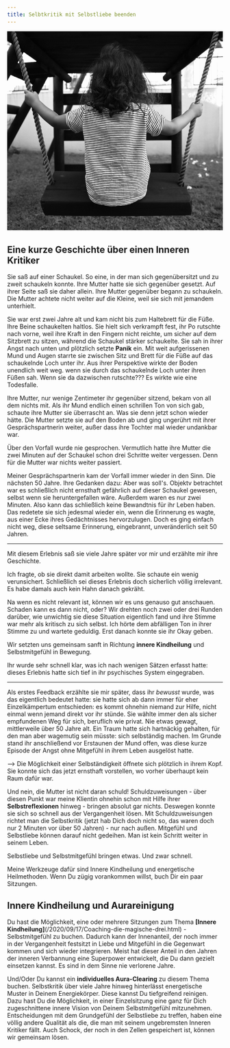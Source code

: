 ```yaml
---
title: Selbtkritik mit Selbstliebe beenden
---
```


![Schaukel](/assets/2023-10-16-Schaukel.jpg)

## Eine kurze Geschichte über einen Inneren Kritiker
Sie saß auf einer Schaukel. So eine, in der man sich gegenübersitzt und zu zweit schaukeln konnte. Ihre Mutter hatte sie sich gegenüber gesetzt. Auf ihrer Seite saß sie daher allein. Ihre Mutter gegenüber begann zu schaukeln. Die Mutter achtete nicht weiter auf die Kleine, weil sie sich mit jemandem unterhielt.

Sie war erst zwei Jahre alt und kam nicht bis zum Haltebrett für die Füße. Ihre Beine schaukelten haltlos. Sie hielt sich verkrampft fest, ihr Po rutschte nach vorne, weil ihre Kraft in den Fingern nicht reichte, um sicher auf dem Sitzbrett zu sitzen, während die Schaukel stärker schaukelte. Sie sah in ihrer Angst nach unten und plötzlich setzte **Panik** ein. Mit weit aufgerissenen Mund und Augen starrte sie zwischen Sitz und Brett für die Füße auf das schaukelnde Loch unter ihr. Aus ihrer Perspektive wirkte der Boden unendlich weit weg. wenn sie durch das schaukelnde Loch unter ihren Füßen sah. Wenn sie da dazwischen rutschte??? Es wirkte wie eine Todesfalle. 

Ihre Mutter, nur wenige Zentimeter ihr gegenüber sitzend, bekam von all dem nichts mit. Als ihr Mund endlich einen schrillen Ton von sich gab, schaute ihre Mutter sie überrascht an. Was sie denn jetzt schon wieder hätte. Die Mutter setzte sie auf den Boden ab und ging ungerührt mit ihrer Gesprächspartnerin weiter, außer dass ihre Tochter mal wieder undankbar war.

Über den Vorfall wurde nie gesprochen. Vermutlich hatte ihre Mutter die zwei Minuten auf der Schaukel schon drei Schritte weiter vergessen. Denn für die Mutter war nichts weiter passiert.

Meiner Gesprächspartnerin kam der Vorfall immer wieder in den Sinn. Die nächsten 50 Jahre. Ihre Gedanken dazu: Aber was soll's. Objektv betrachtet war es schließlich nicht ernsthaft gefährlich auf dieser Schaukel gewesen, selbst wenn sie heruntergefallen wäre. Außerdem waren es nur zwei Minuten. Also kann das schließlich keine Bewandtnis für ihr Leben haben. Das redetete sie sich jedesmal wieder ein, wenn die Erinnerung es wagte, aus einer Ecke ihres Gedächtnisses hervorzulugen. Doch es ging einfach nicht weg, diese seltsame Erinnerung, eingebrannt, unveränderlich seit 50 Jahren. 

---

Mit diesem Erlebnis saß sie viele Jahre später vor mir und erzählte mir ihre Geschichte. 

Ich fragte, ob sie direkt damit arbeiten wollte. Sie schaute ein wenig verunsichert. Schließlich sei dieses Erlebnis doch sicherlich völlig irrelevant. Es habe damals auch kein Hahn danach gekräht. 

Na wenn es nicht relevant ist, können wir es uns genauso gut anschauen. Schaden kann es dann nicht, oder? Wir drehten noch zwei oder drei Runden darüber, wie unwichtig sie diese Situation eigentlich fand und ihre Stimme war mehr als kritisch zu sich selbst. Ich hörte dem abfälligen Ton in ihrer Stimme zu und wartete geduldig. Erst danach konnte sie ihr Okay geben. 

Wir setzten uns gemeinsam sanft in Richtung **innere Kindheilung** und Selbstmitgefühl in Bewegung.

Ihr wurde sehr schnell klar, was ich nach wenigen Sätzen erfasst hatte: dieses Erlebnis hatte sich tief in ihr psychisches System eingegraben. 

---

Als erstes Feedback erzählte sie mir später, dass ihr _bewusst_ wurde, was das eigentlich bedeutet hatte: sie hatte sich ab dann immer für eher Einzelkämpertum entschieden: es kommt ohnehin niemand zur Hilfe, nicht einmal wenn jemand direkt vor ihr stünde. Sie wählte immer den als sicher empfundenen Weg für sich, beruflich wie privat. Nie etwas gewagt, mittlerweile über 50 Jahre alt. Ein Traum hatte sich hartnäckig gehalten, für den man aber wagemutig sein müsste: sich selbständig  machen. Im Grunde stand ihr anschließend vor Erstaunen der Mund offen, was diese kurze Episode der Angst ohne Mitgefühl in ihrem Leben ausgelöst hatte. 

--> Die Möglichkeit einer Selbständigkeit öffnete sich plötzlich in ihrem Kopf. Sie konnte sich das jetzt ernsthaft vorstellen, wo vorher überhaupt kein Raum dafür war.

Und nein, die Mutter ist nicht daran schuld! Schuldzuweisungen - über diesen Punkt war meine Klientin ohnehin schon mit Hilfe ihrer **Selbstreflexionen** hinweg - bringen absolut gar nichts. Deswegen konnte sie sich so schnell aus der Vergangenheit lösen. Mit Schuldzuweisungen richtet man die Selbstkritik (jetzt hab Dich doch nicht so, das waren doch nur 2 Minuten vor über 50 Jahren) - nur nach außen. Mitgefühl und Selbstliebe können darauf nicht gedeihen. Man ist kein Schritt weiter in seinem Leben.

Selbstliebe und Selbstmitgefühl bringen etwas. Und zwar schnell. 

Meine Werkzeuge dafür sind Innere Kindheilung und energetische Heilmethoden. Wenn Du zügig vorankommen willst, buch Dir ein paar Sitzungen.

## Innere Kindheilung und Aurareinigung
Du hast die Möglichkeit, eine oder mehrere Sitzungen zum Thema **[Innere Kindheilung]**(/2020/09/17/Coaching-die-magische-drei.html) - Selbstmitgefühl zu buchen. Dadurch kann der Innenanteil, der noch immer in der Vergangenheit festsitzt in Liebe und Mitgefühl in die Gegenwart kommen und sich wieder integrieren. Meist hat dieser Anteil in den Jahren der inneren Verbannung eine Superpower entwickelt, die Du dann gezielt einsetzen kannst. Es sind in dem Sinne nie verlorene Jahre. 

Und/Oder Du kannst ein **individuelles Aura-Clearing** zu diesem Thema buchen. Selbstkritik über viele Jahre hinweg hinterlässt energetische Muster in Deinem Energiekörper. Diese kannst Du tiefgreifend reinigen. Dazu hast Du die Möglichkeit, in einer Einzelsitzung eine ganz für Dich zugeschnittene innere Vision von Deinem Selbstmitgefühl mitzunehmen. Entscheidungen mit dem Grundgefühl der Selbstliebe zu treffen, haben eine völlig andere Qualität als die, die man mit seinem ungebremsten Inneren Kritiker fällt. Auch Schock, der noch in den Zellen gespeichert ist, können wir gemeinsam lösen. 




